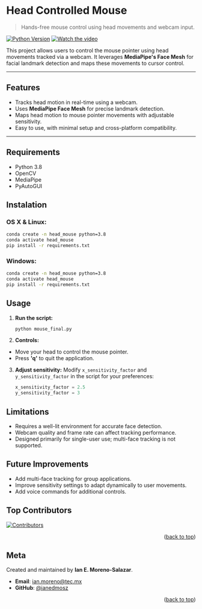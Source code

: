 # **Head Controlled Mouse**
> Hands-free mouse control using head movements and webcam input.

[![Python Version](https://img.shields.io/badge/python-3.8-blue)](https://www.python.org/downloads/release/python-3810/)
[![Watch the video](https://img.shields.io/badge/YouTube-Click%20to%20Watch-red)](https://youtu.be/your-video-link)

This project allows users to control the mouse pointer using head movements tracked via a webcam. It leverages **MediaPipe's Face Mesh** for facial landmark detection and maps these movements to cursor control.

---

## **Features**
- Tracks head motion in real-time using a webcam.
- Uses **MediaPipe Face Mesh** for precise landmark detection.
- Maps head motion to mouse pointer movements with adjustable sensitivity.
- Easy to use, with minimal setup and cross-platform compatibility.

---

## **Requirements**

- Python 3.8
- OpenCV
- MediaPipe
- PyAutoGUI

## **Instalation**

### OS X & Linux:

```bash
conda create -n head_mouse python=3.8
conda activate head_mouse
pip install -r requirements.txt
```


### Windows: 

``` bash
conda create -n head_mouse python=3.8
conda activate head_mouse
pip install -r requirements.txt
```

## **Usage**

1. **Run the script:**
   ```bash
   python mouse_final.py
   ```
2. **Controls:**
- Move your head to control the mouse pointer.
- Press **'q'** to quit the application.

3. **Adjust sensitivity:**
   Modify `x_sensitivity_factor` and `y_sensitivity_factor` in the script for your preferences:
   ```python
   x_sensitivity_factor = 2.5
   y_sensitivity_factor = 3


## **Limitations**
- Requires a well-lit environment for accurate face detection.
- Webcam quality and frame rate can affect tracking performance.
- Designed primarily for single-user use; multi-face tracking is not supported.


## **Future Improvements**
- Add multi-face tracking for group applications.
- Improve sensitivity settings to adapt dynamically to user movements.
- Add voice commands for additional controls.



## **Top Contributors**

<a href="https://github.com/ianedmosz/Mouse-Head-Tracker/graphs/contributors">
  <img src="https://contrib.rocks/image?repo=ianedmosz/Mouse-Head-Tracker" alt="Contributors" />
</a>

<p align="right">(<a href="#readme-top">back to top</a>)</p>


## **Meta**

Created and maintained by **Ian E. Moreno-Salazar**.

- **Email**: [ian.moreno@tec.mx](mailto:ianeduardomoreno98@gmail.com )
- **GitHub**: [@ianedmosz](https://github.com/ianedmosz)

<p align="right">(<a href="#readme-top">back to top</a>)</p>

